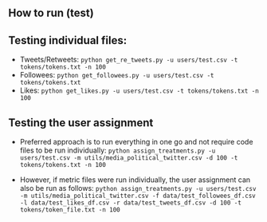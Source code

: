 ## How to run (test)

## Testing individual files:

- Tweets/Retweets: ```python get_re_tweets.py -u users/test.csv -t tokens/tokens.txt -n 100```
- Followees: ```python get_followees.py -u users/test.csv -t tokens/tokens.txt```
- Likes: ```python get_likes.py -u users/test.csv -t tokens/tokens.txt -n 100```

## Testing the user assignment
- Preferred approach is to run everything in one go and not require code files to be run individually: ```python assign_treatments.py -u users/test.csv -m utils/media_political_twitter.csv -d 100 -t tokens/tokens.txt -n 100```

- However, if metric files were run individually, the user assignment can also be run as follows: ```python assign_treatments.py -u users/test.csv -m utils/media_political_twitter.csv -f data/test_followees_df.csv -l data/test_likes_df.csv -r data/test_tweets_df.csv -d 100 -t tokens/token_file.txt -n 100```
